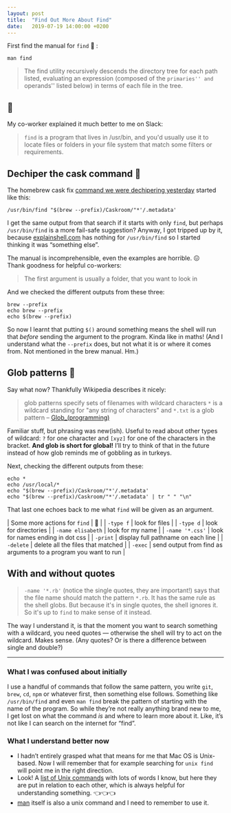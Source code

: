 ```yaml
---
layout: post
title:  "Find Out More About Find"
date:   2019-07-19 14:00:00 +0200
---
```


First find the manual for `find` 🔎 :

```
man find
```

> The find utility recursively descends the directory tree for each path listed, evaluating an expression (composed of the ``primaries'' and ``operands'' listed below) in terms of each file in the tree.

## 🤨

My co-worker explained it much better to me on Slack:

> `find` is a program that lives in /usr/bin, and you'd usually use it to locate files or folders in your file system that match some filters or requirements.

## Dechiper the cask command 🍺

The homebrew cask fix [command we were dechipering yesterday]({{site.baseurl}}/2019/07/brew-cask/) started like this:

```
/usr/bin/find "$(brew --prefix)/Caskroom/"*'/.metadata'
```

I get the same output from that search if it starts with only `find`, but perhaps `/usr/bin/find` is a more fail-safe suggestion? Anyway, I got tripped up by it, because [explainshell.com](https://explainshell.com/) has nothing for `/usr/bin/find` so I started thinking it was “something else”.

The manual is incomprehensible, even the examples are horrible. 😖<br> Thank goodness for helpful co-workers:

> The first argument is usually a folder, that you want to look in

And we checked the different outputs from these three:

```
brew --prefix
echo brew --prefix
echo $(brew --prefix)
```

So now I learnt that putting `$()` around something means the shell will run that _before_ sending the argument to the program. Kinda like in maths! (And I understand what the `--prefix` does, but not what it is or where it comes from. Not mentioned in the brew manual. Hm.)

## Glob patterns 🦃

Say what now? Thankfully Wikipedia describes it nicely:

> glob patterns specify sets of filenames with wildcard characters
> `*` is a wildcard standing for "any string of characters"
> and `*.txt` is a glob pattern –&nbsp;[Glob_(programming)](https://en.wikipedia.org/wiki/Glob_(programming))

Familiar stuff, but phrasing was new(ish). Useful to read about other types of wildcard: `?` for one character and `[xyz]` for one of the characters in the bracket. **And glob is short for global!**  I’ll try to think of that in the future instead of how glob reminds me of gobbling as in turkeys.

Next, checking the different outputs from these:

```
echo *
echo /usr/local/*
echo "$(brew --prefix)/Caskroom/"*'/.metadata'
echo "$(brew --prefix)/Caskroom/"*'/.metadata' | tr " " "\n"
```

That last one echoes back to me what `find` will be given as an argument.

| Some more actions for `find` | 📖 |
| `-type f` | look for files |
| `-type d` | look for directories |
| `-name elisabeth` | look for my name |
| `-name '*.css'` | look for names ending in dot css |
| `-print` | display full pathname on each line |
| `-delete` | delete all the files that matched |
| `-exec` | send output from find as arguments to a program you want to run |



## With and without quotes

> `-name '*.rb'`  (notice the single quotes, they are important!) says that the file name should match the pattern `*.rb`. It has the same rule as the shell globs. But because it's in single quotes, the shell ignores it. So it's up to `find` to make sense of it instead.

The way I understand it, is that the moment you want to search something with a wildcard, you need quotes — otherwise the shell will try to act on the wildcard. Makes sense. (Any quotes? Or is there a difference between single and double?)


---

### What I was confused about initially

I use a handful of commands that follow the same pattern, you write `git`, `brew`, `cd`, `npm` or whatever first, then something else follows. Something like `/usr/bin/find` and even `man find` break the pattern of starting with the name of the program. So while they’re not really anything brand new to me, I get lost on what the command _is_ and where to learn more about it. Like, it’s not like I can search on the internet for “find”.

### What I understand better now

* I hadn’t entirely grasped what that means for me that Mac OS is Unix-based. Now I will remember that for example searching for `unix find` will point me in the right direction.
* Look! A [list of Unix commands](https://en.wikipedia.org/wiki/List_of_Unix_commands) with lots of words I know, but here they are put in relation to each other, which is always helpful for understanding something. 👈👈👈
* [man](`https://en.wikipedia.org/wiki/Man_page`) itself is also a unix command and I need to remember to use it.
